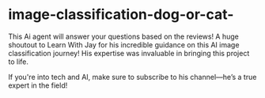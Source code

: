 # image-classification-dog-or-cat-

This Ai agent will answer your questions based on the reviews! 
A huge shoutout to Learn With Jay for his incredible guidance on this AI image classification journey! His expertise was invaluable in bringing this project to life.

If you're into tech and AI, make sure to subscribe to his channel—he’s a true expert in the field!
